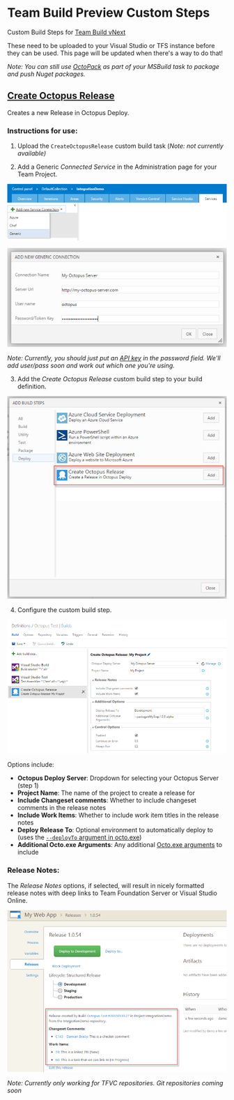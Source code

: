 Team Build Preview Custom Steps
===============================

Custom Build Steps for [Team Build vNext](http://vsalmdocs.azurewebsites.net/library/vs/alm/build/overview)

These need to be uploaded to your Visual Studio or TFS instance before they can be used. This page will be updated when there's a way to do that!

*Note: You can still use [OctoPack](http://docs.octopusdeploy.com/display/OD/Using+OctoPack) as part of your MSBuild task to package and push Nuget packages.*

[Create Octopus Release](CreateOctopusRelease)
----------------------
Creates a new Release in Octopus Deploy.

### Instructions for use:

1. Upload the `CreateOctopusRelease` custom build task (*Note: not currently available)*

2. Add a Generic *Connected Service* in the Administration page for your Team Project.

 ![Octopus Connected Service](../../img/tfsbuild-connectedservice1.png)
 
 ![Octopus Connected Service](../../img/tfsbuild-connectedservice2.png)
 
 *Note: Currently, you should just put an [API key](http://docs.octopusdeploy.com/display/OD/How+to+create+an+API+key) in the password field. We'll add user/pass soon and work out which one you're using.*
 
3. Add the *Create Octopus Release* custom build step to your build definition.

 ![Add Custom Build Step](../../img/tfsbuild-addbuildstep.png)
 
4. Configure the custom build step.

 ![Configure Custom Build Step](../../img/tfsbuild-configurebuildstep.png)
 
 Options include:
 * **Octopus Deploy Server**:  Dropdown for selecting your Octopus Server (step 1)
 * **Project Name**:  The name of the project to create a release for
 * **Include Changeset comments**:  Whether to include changeset comments in the release notes
 * **Include Work Items**:  Whether to include work item titles in the release notes
 * **Deploy Release To**:  Optional environment to automatically deploy to (uses the [`--deployTo` argument in octo.exe](http://docs.octopusdeploy.com/display/OD/Creating+releases))
 * **Additional Octo.exe Arguments**:  Any additional [Octo.exe arguments](http://docs.octopusdeploy.com/display/OD/Creating+releases) to include
 
### Release Notes:

The *Release Notes* options, if selected, will result in nicely formatted release notes with deep links to Team Foundation Server or Visual Studio Online.

![Release Notes in Octopus Deploy Release](../../img/tfsbuild-releasenotes.png)

*Note: Currently only working for TFVC repositories. Git repositories coming soon*